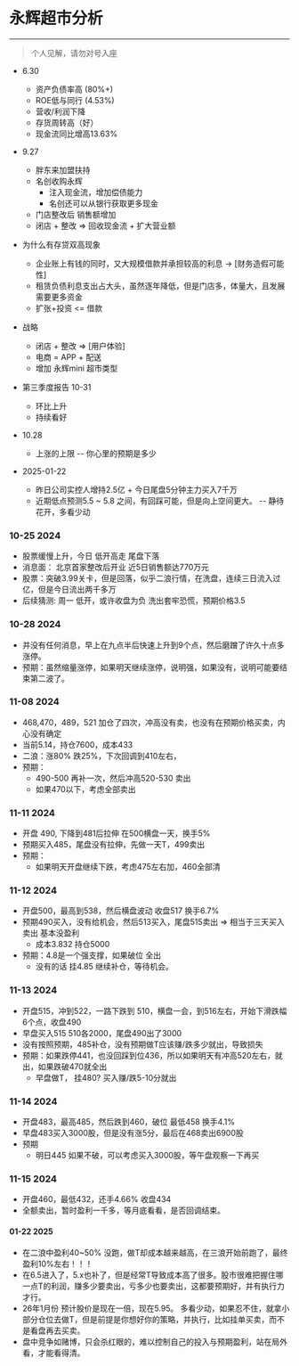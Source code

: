 # 永辉超市分析

---
> 个人见解，请勿对号入座


- 6.30
  - 资产负债率高 (80%+)
  - ROE低与同行 (4.53%)
  - 营收/利润下降
  - 存货周转高（好）
  - 现金流同比增高13.63%

- 9.27
  - 胖东来加盟扶持
  - 名创收购永辉
    - 注入现金流，增加偿债能力
    - 名创还可以从银行获取更多现金
  - 门店整改后 销售额增加
  - 闭店 + 整改 => 回收现金流 + 扩大营业额

- 为什么有存贷双高现象
  - 企业账上有钱的同时，又大规模借款并承担较高的利息 -> [财务造假可能性]
  - 租赁负债利息支出占大头，虽然逐年降低，但是门店多，体量大，且发展需要更多资金
  - 扩张+投资 <= 借款
- 战略
  - 闭店 + 整改 => [用户体验]
  - 电商 = APP + 配送
  - 增加 永辉mini 超市类型

- 第三季度报告 10-31
  - 环比上升
  - 持续看好

- 10.28
  - 上涨的上限 -- 你心里的预期是多少

- 2025-01-22
  - 昨日公司实控人增持2.5亿 + 今日尾盘5分钟主力买入7千万
  - 近期低点预测5.5 ~ 5.8 之间，有回踩可能，但是向上空间更大。 -- 静待花开，多看少动


### 10-25 2024
- 股票缓慢上升，今日 低开高走 尾盘下落
- 消息面： 北京首家整改后开业 近5日销售额达770万元
- 股票：突破3.99关卡，但是回落，似乎二浪行情，在洗盘，连续三日流入过亿，但是今日流出两千多万
- 后续猜测: 周一 低开，或许收盘为负 洗出套牢恐慌，预期价格3.5

### 10-28 2024
- 并没有任何消息，早上在九点半后快速上升到9个点，然后磨蹭了许久十点多涨停。
- 预期：虽然缩量涨停，如果明天继续涨停，说明强，如果没有，说明可能要结束第二波了。

### 11-08 2024
- 468,470，489，521 加仓了四次，冲高没有卖，也没有在预期价格买卖，内心没有确定
- 当前5.14，持仓7600，成本433
- 二浪：涨80% 跌25%，下次回调到410左右，
- 预期： 
  - 490-500 再补一次，然后冲高520-530 卖出
  - 如果470以下，考虑全部卖出

### 11-11 2024
- 开盘 490, 下降到481后拉伸 在500横盘一天，换手5%
- 预期买入485，尾盘没有拉伸，先做一天T，499卖出
- 预期：
  - 如果明天开盘继续下跌，考虑475左右加，460全部清

### 11-12 2024
- 开盘500，最高到538，然后横盘波动 收盘517 换手6.7%
- 预期490买入，没有给机会，然后513买入，尾盘515卖出 => 相当于三天买入卖出 基本没盈利
  - 成本3.832 持仓5000
- 预期：4.8是一个强支撑，如果破位 全出
  - 没有的话 挂4.85 继续补仓，等待机会。

### 11-13 2024
- 开盘515，冲到522，一路下跌到 510，横盘一会，到516左右，开始下滑跌幅6个点，收盘490
- 早盘买入515 510各2000，尾盘490出了3000
- 没有按照预期，485补仓，没有预期做T应该赚/跌多少就出，导致损失
- 预期：如果跌停441，也没回踩到位436，所以如果明天有冲高520左右，就出，如果跌破470就全出
  - 早盘做T， 挂480? 买入赚/跌5-10分就出

### 11-14 2024
- 开盘483，最高485，然后跌到460，破位 最低458 换手4.1%
- 早盘483买入3000股，但是没有涨5分，最后在468卖出6900股
- 预期
  - 明日445 如果不破，可以考虑买入3000股，等午盘观察一下再买

### 11-15 2024
- 开盘460，最低432，还手4.66% 收盘434
- 全额卖出，暂时盈利一千多，等月底看看，是否回调结束。

#### 01-22 2025
- 在二浪中盈利40~50% 没跑，做T却成本越来越高，在三浪开始前跑了，最终盈利10%左右！！！
- 在6.5进入了，5.x也补了，但是经常T导致成本高了很多。股市很难把握住哪一点T的利润，赚多少要卖出，亏多少也要卖出，这都要预期好，并有执行力才行。
- 26年1月份 预计股价是现在一倍，现在5.95。 多看少动，如果忍不住，就拿小部分仓位去做T，但是前提是你想好你的策略，并执行，比如挂单买卖，而不是看盘再去买卖。
- 盘中竞争如赌博，只会杀红眼的，难以控制自己的投入与预期盈利，站在局外看，才能看得清。